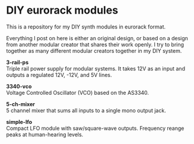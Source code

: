 # DIY eurorack modules

This is a repository for my DIY synth modules in eurorack format.

Everything I post on here is either an original design, or based on a design from another modular creator that shares their work openly. I try to bring together as many different modular creators together in my DIY system.  

**3-rail-ps**  
Triple rail power supply for modular systems. It takes 12V as an input and outputs a regulated 12V, -12V, and 5V lines.  

**3340-vco**  
Voltage Controlled Oscillator (VCO) based on the AS3340.  

**5-ch-mixer**  
5 channel mixer that sums all inputs to a single mono output jack.  

**simple-lfo**  
Compact LFO module with saw/square-wave outputs. Frequency reange peaks at human-hearing levels.  
